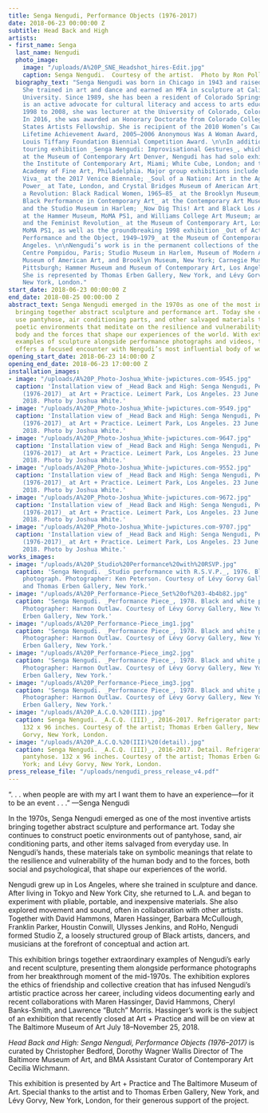 ```yaml
---
title: Senga Nengudi, Performance Objects (1976-2017)
date: 2018-06-23 00:00:00 Z
subtitle: Head Back and High
artists:
- first_name: Senga
  last_name: Nengudi
  photo_image:
    image: "/uploads/A%20P_SNE_Headshot_hires-Edit.jpg"
    caption: Senga Nengudi.  Courtesy of the artist.  Photo by Ron Pollard.
  biography_text: "Senga Nengudi was born in Chicago in 1943 and raised in Los Angeles.
    She trained in art and dance and earned an MFA in sculpture at California State
    University. Since 1989, she has been a resident of Colorado Springs where she
    is an active advocate for cultural literacy and access to arts education. From
    1998 to 2008, she was lecturer at the University of Colorado, Colorado Springs.
    In 2016, she was awarded an Honorary Doctorate from Colorado College and a United
    States Artists Fellowship. She is recipient of the 2010 Women’s Caucus on Art
    Lifetime Achievement Award, 2005–2006 Anonymous Was A Woman Award, and 2005–2006
    Louis Tiffany Foundation Biennial Competition Award. \n\nIn addition to recent
    touring exhibition _Senga Nengudi: Improvisational Gestures_, which originated
    at the Museum of Contemporary Art Denver, Nengudi has had solo exhibitions at
    the Institute of Contemporary Art, Miami; White Cube, London; and the Pennsylvania
    Academy of Fine Art, Philadelphia. Major group exhibitions include _Viva Arte
    Viva_ at the 2017 Venice Biennale; _Soul of a Nation: Art in the Age of Black
    Power_ at Tate, London, and Crystal Bridges Museum of American Art; _We Wanted
    a Revolution: Black Radical Women, 1965–85_ at the Brooklyn Museum; _Radical Presence:
    Black Performance in Contemporary Art_ at the Contemporary Art Museum, Houston,
    and the Studio Museum in Harlem; _Now Dig This! Art and Black Los Angeles 1960–1980_
    at the Hammer Museum, MoMA PS1, and Williams College Art Museum; and _WACK! Art
    and the Feminist Revolution_ at the Museum of Contemporary Art, Los Angeles, and
    MoMA PS1, as well as the groundbreaking 1998 exhibition _Out of Actions: Between
    Performance and the Object, 1949–1979_ at the Museum of Contemporary Art, Los
    Angeles. \n\nNengudi’s work is in the permanent collections of the Tate, London;
    Centre Pompidou, Paris; Studio Museum in Harlem, Museum of Modern Art, Whitney
    Museum of American Art, and Brooklyn Museum, New York; Carnegie Museum of Art,
    Pittsburgh; Hammer Museum and Museum of Contemporary Art, Los Angeles; among others.
    She is represented by Thomas Erben Gallery, New York, and Lévy Gorvy Gallery,
    New York, London."
start_date: 2018-06-23 00:00:00 Z
end_date: 2018-08-25 00:00:00 Z
abstract_text: Senga Nengudi emerged in the 1970s as one of the most inventive artists
  bringing together abstract sculpture and performance art. Today she continues to
  use pantyhose, air conditioning parts, and other salvaged materials to construct
  poetic environments that meditate on the resilience and vulnerability of the human
  body and the forces that shape our experiences of the world. With extraordinary
  examples of sculpture alongside performance photographs and videos, this exhibition
  offers a focused encounter with Nengudi’s most influential body of work.
opening_start_date: 2018-06-23 14:00:00 Z
opening_end_date: 2018-06-23 17:00:00 Z
installation_images:
- image: "/uploads/A%20P_Photo-Joshua_White-jwpictures.com-9545.jpg"
  caption: 'Installation view of _Head Back and High: Senga Nengudi, Performance Objects
    (1976-2017)_ at Art + Practice. Leimert Park, Los Angeles. 23 June - 25 August
    2018. Photo by Joshua White.'
- image: "/uploads/A%20P_Photo-Joshua_White-jwpictures.com-9549.jpg"
  caption: 'Installation view of _Head Back and High: Senga Nengudi, Performance Objects
    (1976-2017)_ at Art + Practice. Leimert Park, Los Angeles. 23 June - 25 August
    2018. Photo by Joshua White.'
- image: "/uploads/A%20P_Photo-Joshua_White-jwpictures.com-9647.jpg"
  caption: 'Installation view of _Head Back and High: Senga Nengudi, Performance Objects
    (1976-2017)_ at Art + Practice. Leimert Park, Los Angeles. 23 June - 25 August
    2018. Photo by Joshua White.'
- image: "/uploads/A%20P_Photo-Joshua_White-jwpictures.com-9552.jpg"
  caption: 'Installation view of _Head Back and High: Senga Nengudi, Performance Objects
    (1976-2017)_ at Art + Practice. Leimert Park, Los Angeles. 23 June - 25 August
    2018. Photo by Joshua White.'
- image: "/uploads/A%20P_Photo-Joshua_White-jwpictures.com-9672.jpg"
  caption: 'Installation view of _Head Back and High: Senga Nengudi, Performance Objects
    (1976-2017)_ at Art + Practice. Leimert Park, Los Angeles. 23 June - 25 August
    2018. Photo by Joshua White.'
- image: "/uploads/A%20P_Photo-Joshua_White-jwpictures.com-9707.jpg"
  caption: 'Installation view of _Head Back and High: Senga Nengudi, Performance Objects
    (1976-2017)_ at Art + Practice. Leimert Park, Los Angeles. 23 June - 25 August
    2018. Photo by Joshua White.'
works_images:
- image: "/uploads/A%20P_Studio%20Performance%20with%20RSVP.jpg"
  caption: 'Senga Nengudi. _Studio performance with R.S.V.P._, 1976. Black and white
    photograph. Photographer: Ken Peterson. Courtesy of Lévy Gorvy Gallery, New York
    and Thomas Erben Gallery, New York.'
- image: "/uploads/A%20P_Performance-Piece_Set%20of%203-4b4b82.jpg"
  caption: 'Senga Nengudi. _Performance Piece_, 1978. Black and white photographs.
    Photographer: Harmon Outlaw. Courtesy of Lévy Gorvy Gallery, New York and Thomas
    Erben Gallery, New York.'
- image: "/uploads/A%20P_Performance-Piece_img1.jpg"
  caption: 'Senga Nengudi. _Performance Piece_, 1978. Black and white photographs.
    Photographer: Harmon Outlaw. Courtesy of Lévy Gorvy Gallery, New York and Thomas
    Erben Gallery, New York.'
- image: "/uploads/A%20P_Performance-Piece_img2.jpg"
  caption: 'Senga Nengudi. _Performance Piece_, 1978. Black and white photographs.
    Photographer: Harmon Outlaw. Courtesy of Lévy Gorvy Gallery, New York and Thomas
    Erben Gallery, New York.'
- image: "/uploads/A%20P_Performance-Piece_img3.jpg"
  caption: 'Senga Nengudi. _Performance Piece_, 1978. Black and white photographs.
    Photographer: Harmon Outlaw. Courtesy of Lévy Gorvy Gallery, New York and Thomas
    Erben Gallery, New York.'
- image: "/uploads/A%20P_A.C.Q.%20(III).jpg"
  caption: Senga Nengudi. _A.C.Q. (III)_, 2016-2017. Refrigerator parts, nylon pantyhose.
    132 x 96 inches. Courtesy of the artist; Thomas Erben Gallery, New York; and Lévy
    Gorvy, New York, London.
- image: "/uploads/A%20P_A.C.Q.%20(III)%20(detail).jpg"
  caption: Senga Nengudi. _A.C.Q. (III)_, 2016-2017. Detail. Refrigerator parts, nylon
    pantyhose. 132 x 96 inches. Courtesy of the artist; Thomas Erben Gallery, New
    York; and Lévy Gorvy, New York, London.
press_release_file: "/uploads/nengudi_press_release_v4.pdf"
---
```


“. . . when people are with my art I want them to have an experience—for it to be an event . . .” —Senga Nengudi

In the 1970s, Senga Nengudi emerged as one of the most inventive artists bringing together abstract sculpture and performance art. Today she continues to construct poetic environments out of pantyhose, sand, air conditioning parts, and other items salvaged from everyday use. In Nengudi’s hands, these materials take on symbolic meanings that relate to the resilience and vulnerability of the human body and to the forces, both social and psychological, that shape our experiences of the world. 

Nengudi grew up in Los Angeles, where she trained in sculpture and dance. After living in Tokyo and New York City, she returned to L.A. and began to experiment with pliable, portable, and inexpensive materials. She also explored movement and sound, often in collaboration with other artists. Together with David Hammons, Maren Hassinger, Barbara McCullough, Franklin Parker, Houstin Conwill, Ulysses Jenkins, and RoHo, Nengudi formed Studio Z, a loosely structured group of Black artists, dancers, and musicians at the forefront of conceptual and action art.

This exhibition brings together extraordinary examples of Nengudi’s early and recent sculpture, presenting them alongside performance photographs from her breakthrough moment of the mid-1970s. The exhibition explores the ethics of friendship and collective creation that has infused Nengudi’s artistic practice across her career, including videos documenting early and recent collaborations with Maren Hassinger, David Hammons, Cheryl Banks-Smith, and Lawrence “Butch” Morris. Hassinger’s work is the subject of an exhibition that recently closed at Art + Practice and will be on view at The Baltimore Museum of Art July 18–November 25, 2018. 

_Head Back and High: Senga Nengudi, Performance Objects (1976–2017)_ is curated by Christopher Bedford, Dorothy Wagner Wallis Director of The Baltimore Museum of Art, and BMA Assistant Curator of Contemporary Art Cecilia Wichmann.

This exhibition is presented by Art + Practice and The Baltimore Museum of Art. Special thanks to the artist and to Thomas Erben Gallery, New York, and Lévy Gorvy, New York, London, for their generous support of the project.